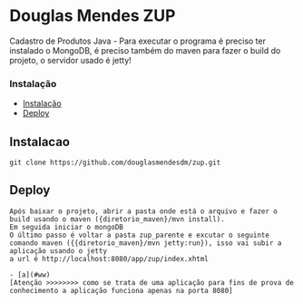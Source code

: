 # Douglas Mendes ZUP

Cadastro de Produtos Java - 
Para executar o programa é preciso ter instalado o MongoDB, é preciso também do maven para fazer o build do projeto, o servidor usado é jetty!

### Instalação

- [Instalação](#instalacao)
- [Deploy](#deploy)

<a name="instalacao"></a>
## Instalacao

```shell
git clone https://github.com/douglasmendesdm/zup.git
```

<a name="deploy"></a>
## Deploy

```shell
Após baixar o projeto, abrir a pasta onde está o arquivo e fazer o build usando o maven ({diretorio_maven}/mvn install).
Em seguida iniciar o mongoDB
O último passo é voltar a pasta zup_parente e excutar o seguinte comando maven ({{diretorio_maven}/mvn jetty:run}), isso vai subir a aplicação usando o jetty
a url é http://localhost:8080/app/zup/index.xhtml 

- [a](#ww)
[Atenção >>>>>>>> como se trata de uma aplicação para fins de prova de conhecimento a aplicação funciona apenas na porta 8080]

```